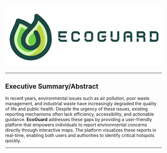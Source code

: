 # ![EcoGuard Logo](./src/assets/logo.png)

---

## **Executive Summary/Abstract**
In recent years, environmental issues such as air pollution, poor waste management, and industrial waste have increasingly degraded the quality of life and public health. Despite the urgency of these issues, existing reporting mechanisms often lack efficiency, accessibility, and actionable guidance. **EcoGuard** addresses these gaps by providing a user-friendly platform that empowers individuals to report environmental concerns directly through interactive maps. The platform visualizes these reports in real-time, enabling both users and authorities to identify critical hotspots quickly.

---
